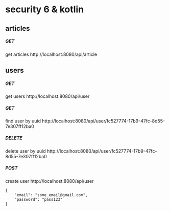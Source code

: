 # security 6 & kotlin
## articles
##### GET
get articles
http://localhost:8080/api/article
## users
##### GET
get users
http://localhost:8080/api/user

##### GET
find user by uuid
http://localhost:8080/api/user/fc527774-17b9-47fc-8d55-7e307ff12ba0

##### DELETE
delete user by uuid
http://localhost:8080/api/user/fc527774-17b9-47fc-8d55-7e307ff12ba0

##### POST
create user
http://localhost:8080/api/user

```
{
    "email": "some_email@gmail.com",
    "password": "pass123"
}
```